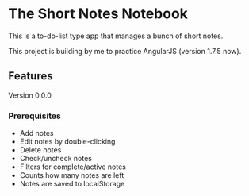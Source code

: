# The Short Notes Notebook

This is a to-do-list type app that manages a bunch of short notes.

This project is building by me to practice AngularJS (version 1.7.5 now).

## Features

Version 0.0.0

### Prerequisites

- Add notes
- Edit notes by double-clicking
- Delete notes
- Check/uncheck notes
- Filters for complete/active notes
- Counts how many notes are left
- Notes are saved to localStorage
